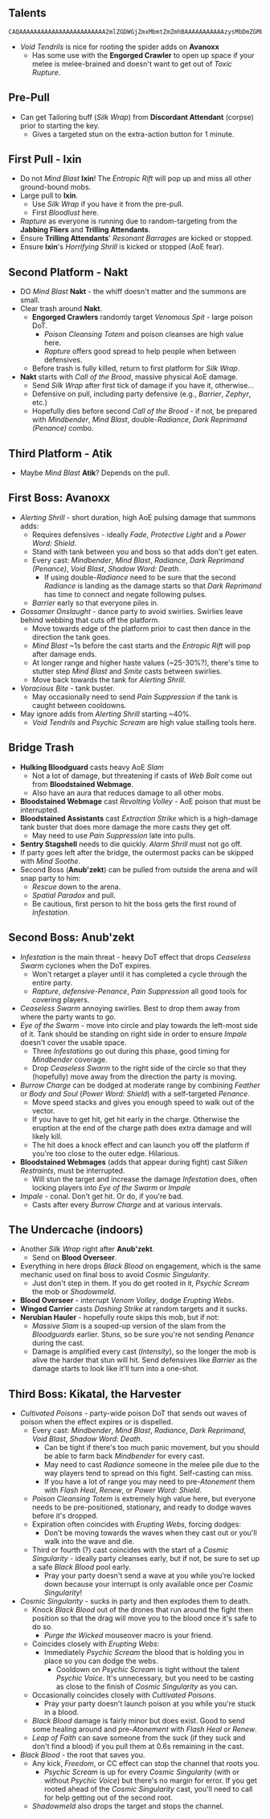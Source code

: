 ## Talents
```
CAQAAAAAAAAAAAAAAAAAAAAAAAA2mlZGDWGjZmxMbmtZmZmhBAAAAAAAAAAAzysMbDmZGMLMMYMMLb2mpxELDYmBAFgZb22AjNb
```
- _Void Tendrils_ is nice for rooting the spider adds on **Avanoxx**
	- Has some use with the **Engorged Crawler** to open up space if your melee is melee-brained and doesn't want to get out of _Toxic Rupture_.
## Pre-Pull
- Can get Tailoring buff (_Silk Wrap_) from **Discordant Attendant** (corpse) prior to starting the key.
	- Gives a targeted stun on the extra-action button for 1 minute.
## First Pull - Ixin
- Do not _Mind Blast_ **Ixin**! The _Entropic Rift_ will pop up and miss all other ground-bound mobs.
- Large pull to **Ixin**.
	- Use _Silk Wrap_ if you have it from the pre-pull.
	- First _Bloodlust_ here.
- _Rapture_ as everyone is running due to random-targeting from the **Jabbing Fliers** and **Trilling Attendants**.
- Ensure **Trilling Attendants**' _Resonant Barrages_ are kicked or stopped.
- Ensure **Ixin**'s _Horrifying Shrill_ is kicked or stopped (AoE fear).
## Second Platform - Nakt
- DO _Mind Blast_ **Nakt** - the whiff doesn't matter and the summons are small.
- Clear trash around **Nakt**.
	- **Engorged Crawlers** randomly target _Venomous Spit_ - large poison DoT.
		- _Poison Cleansing Totem_ and poison cleanses are high value here.
		- _Rapture_ offers good spread to help people when between defensives.
	- Before trash is fully killed, return to first platform for _Silk Wrap_.
- **Nakt** starts with _Call of the Brood_, massive physical AoE damage.
	- Send _Silk Wrap_ after first tick of damage if you have it, otherwise...
	- Defensive on pull, including party defensive (e.g., _Barrier_, _Zephyr_, etc.)
	- Hopefully dies before second _Call of the Brood_ - if not, be prepared with _Mindbender_, _Mind Blast_, double-_Radiance_, _Dark Reprimand (Penance)_ combo.
## Third Platform - Atik
- Maybe _Mind Blast_ **Atik**? Depends on the pull.
## First Boss: Avanoxx
- _Alerting Shrill_ - short duration, high AoE pulsing damage that summons adds:
	- Requires defensives - ideally _Fade_, _Protective Light_ and a _Power Word: Shield_.
	- Stand with tank between you and boss so that adds don't get eaten.
	- Every cast: _Mindbender_, _Mind Blast_, _Radiance_, _Dark Reprimand (Penance)_, _Void Blast_, _Shadow Word: Death_.
		- If using double-_Radiance_ need to be sure that the second _Radiance_ is landing as the damage starts so that _Dark Reprimand_ has time to connect and negate following pulses.
	- _Barrier_ early so that everyone piles in.
- _Gossamer Onslaught_ - dance party to avoid swirlies. Swirlies leave behind webbing that cuts off the platform.
	- Move towards edge of the platform prior to cast then dance in the direction the tank goes.
	- _Mind Blast_ ~1s before the cast starts and the _Entropic Rift_ will pop after damage ends.
	- At longer range and higher haste values (~25-30%?), there's time to stutter step _Mind Blast_ and _Smite_ casts between swirlies.
	- Move back towards the tank for _Alerting Shrill_.
- _Voracious Bite_ - tank buster.
	- May occasionally need to send _Pain Suppression_ if the tank is caught between cooldowns.
- May ignore adds from _Alerting Shrill_ starting ~40%.
	- _Void Tendrils_ and _Psychic Scream_ are high value stalling tools here.
## Bridge Trash
- **Hulking Bloodguard** casts heavy AoE _Slam_
	- Not a lot of damage, but threatening if casts of _Web Bolt_ come out from **Bloodstained Webmage**.
	- Also have an aura that reduces damage to all other mobs.
- **Bloodstained Webmage** cast _Revolting Volley_ - AoE poison that must be interrupted.
- **Bloodstained Assistants** cast _Extraction Strike_ which is a high-damage tank buster that does more damage the more casts they get off.
	- May need to use _Pain Suppression_ late into pulls.
- **Sentry Stagshell** needs to die quickly. _Alarm Shrill_ must not go off.
- If party goes left after the bridge, the outermost packs can be skipped with _Mind Soothe_.
- Second Boss (**Anub'zekt**) can be pulled from outside the arena and will snap party to him:
	- _Rescue_ down to the arena.
	- _Spatial Paradox_ and pull.
	- Be cautious, first person to hit the boss gets the first round of _Infestation_.
## Second Boss: Anub'zekt
- _Infestation_ is the main threat - heavy DoT effect that drops _Ceaseless Swarm_ cyclones when the DoT expires.
	- Won't retarget a player until it has completed a cycle through the entire party.
	- _Rapture_, _defensive-Penance_, _Pain Suppression_ all good tools for covering players.
- _Ceaseless Swarm_ annoying swirlies. Best to drop them away from where the party wants to go.
- _Eye of the Swarm_ - move into circle and play towards the left-most side of it. Tank should be standing on right side in order to ensure _Impale_ doesn't cover the usable space.
	- Three _Infestations_ go out during this phase, good timing for _Mindbender_ coverage.
	- Drop _Ceaseless Swarm_ to the right side of the circle so that they (hopefully) move away from the direction the party is moving.
- _Burrow Charge_ can be dodged at moderate range by combining _Feather_ or _Body and Soul_ (_Power Word: Shield_) with a self-targeted _Penance_.
	- Move speed stacks and gives you enough speed to walk out of the vector.
	- If you have to get hit, get hit early in the charge. Otherwise the eruption at the end of the charge path does extra damage and will likely kill.
	- The hit does a knock effect and can launch you off the platform if you're too close to the outer edge. Hilarious.
- **Bloodstained Webmages** (adds that appear during fight) cast _Silken Restraints_, must be interrupted. 
	- Will stun the target and increase the damage _Infestation_ does, often locking players into _Eye of the Swarm_ or _Impale_
- _Impale_ - conal. Don't get hit. Or do, if you're bad.
	- Casts after every _Burrow Charge_ and at various intervals.
## The Undercache (indoors)
- Another _Silk Wrap_ right after **Anub'zekt**.
	- Send on **Blood Overseer**.
- Everything in here drops _Black Blood_ on engagement, which is the same mechanic used on final boss to avoid _Cosmic Singularity_.
	- Just don't step in them. If you do get rooted in it, _Psychic Scream_ the mob or _Shadowmeld_.
- **Blood Overseer** - interrupt _Venom Volley_, dodge _Erupting Webs_.
- **Winged Carrier** casts _Dashing Strike_ at random targets and it sucks.
- **Nerubian Hauler** - hopefully route skips this mob, but if not:
	- _Massive Slam_ is a souped-up version of the slam from the _Bloodguards_ earlier. Stuns, so be sure you're not sending _Penance_ during the cast.
	- Damage is amplified every cast (_Intensity_), so the longer the mob is alive the harder that stun will hit. Send defensives like _Barrier_ as the damage starts to look like it'll turn into a one-shot.
## Third Boss: Kikatal, the Harvester
- _Cultivated Poisons_ - party-wide poison DoT that sends out waves of poison when the effect expires or is dispelled.
	- Every cast: _Mindbender_, _Mind Blast_, _Radiance_, _Dark Reprimand_, _Void Blast_, _Shadow Word: Death_.
		- Can be tight if there's too much panic movement, but you should be able to farm back _Mindbender_ for every cast.
		- May need to cast _Radiance_ someone in the melee pile due to the way players tend to spread on this fight. Self-casting can miss.
		- If you have a lot of range you may need to pre-_Atonement_ them with _Flash Heal_, _Renew_, or _Power Word: Shield_.
	- _Poison Cleansing Totem_ is extremely high value here, but everyone needs to be pre-positioned, stationary, and ready to dodge waves before it's dropped.
	- Expiration often coincides with _Erupting Webs_, forcing dodges:
		- Don't be moving towards the waves when they cast out or you'll walk into the wave and die.
	- Third or fourth (?) cast coincides with the start of a _Cosmic Singularity_ - ideally party cleanses early, but if not, be sure to set up a safe _Black Blood_ pool early.
		- Pray your party doesn't send a wave at you while you're locked down because your interrupt is only available once per _Cosmic Singularity_!
- _Cosmic Singularity_ - sucks in party and then explodes them to death.
	- Knock _Black Blood_ out of the drones that run around the fight then position so that the drag will move you to the blood once it's safe to do so. 
		- _Purge the Wicked_ mouseover macro is your friend.
	- Coincides closely with _Erupting Webs_:
		- Immediately _Psychic Scream_ the blood that is holding you in place so you can dodge the webs. 
			- Cooldown on _Psychic Scream_ is tight without the talent _Psychic Voice_. It's unnecessary, but you need to be casting as close to the finish of _Cosmic Singularity_ as you can.
	- Occasionally coincides closely with _Cultivated Poisons_.
		- Pray your party doesn't launch poison at you while you're stuck in a blood.
	- _Black Blood_ damage is fairly minor but does exist. Good to send some healing around and pre-_Atonement_ with _Flash Heal_ or _Renew_.
	- _Leap of Faith_ can save someone from the suck (if they suck and don't find a blood) if you pull them at 0.6s remaining in the cast.
- _Black Blood_ - the root that saves you.
	- Any kick, _Freedom_, or CC effect can stop the channel that roots you.
		- _Psychic Scream_ is up for every _Cosmic Singularity_ (with or without _Psychic Voice_) but there's no margin for error. If you get rooted ahead of the _Cosmic Singularity_ cast, you'll need to call for help getting out of the second root.
	- _Shadowmeld_ also drops the target and stops the channel.